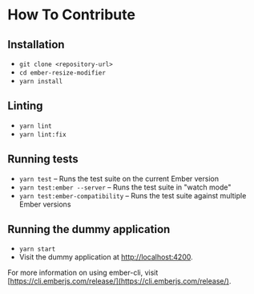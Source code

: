 # How To Contribute

## Installation

- `git clone <repository-url>`
- `cd ember-resize-modifier`
- `yarn install`

## Linting

- `yarn lint`
- `yarn lint:fix`

## Running tests

- `yarn test` – Runs the test suite on the current Ember version
- `yarn test:ember --server` – Runs the test suite in "watch mode"
- `yarn test:ember-compatibility` – Runs the test suite against multiple Ember versions

## Running the dummy application

- `yarn start`
- Visit the dummy application at [http://localhost:4200](http://localhost:4200).

For more information on using ember-cli, visit [https://cli.emberjs.com/release/](https://cli.emberjs.com/release/).
